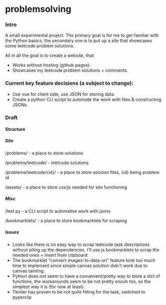 # problemsolving
### Intro
A small experimental project.
The primary goal is for me to get familiar with the Python basics, the secondary one is to put up a site that showcases some leetcode problem solutions.

All in all the goal is to create a website, that:
- Works without hosting (github pages).
- Showcases my leetcode problem solutions + comments.

### Current key feature decisions (a subject to change):
- Use vue for client side, use JSON for storing data.
- Create a python CLI script to automate the work with files & constructing JSONs.

### Draft
#### Structure

##### Site

/problems/ - a place to store solutions 

/problems/leetcode/ - leetcode solutions

/problems/leetcode/{id}/ - a place to store solution files, {id} being problem id

/assets/ - a place to store css/js needed for site functioning

##### Misc

/leet.py - a CLI script to automatise work with jsons

/bookmarklets/ - a place to store bookmarklets for scraping

##### Issues
- Looks like there is no easy way to scrap leetcode task descriptions without piling up the dependencies. I'll use js bookmarklets to scrap the needed ones + insert from clipboard.
- The bookmarklet "convert-images-to-data-uri" feature took too much time to implement since simple canvas solution didn't work due to canvas tainting.
- Python does not seem to have a convenient/pretty way to store a dict of functions, the workarounds seem to be not pretty enouh too, so the simplest way it is (for now at least).
- Tkinter has proven to be not quite fitting for the task, switched to pyperclip
